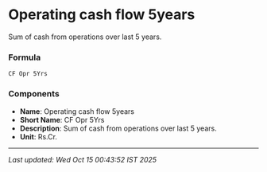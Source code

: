 # Operating cash flow 5years
Sum of cash from operations over last 5 years.

### Formula
```text
CF Opr 5Yrs
```


### Components
- **Name**: Operating cash flow 5years
- **Short Name**: CF Opr 5Yrs
- **Description**: Sum of cash from operations over last 5 years.
- **Unit**: Rs.Cr.

---
*Last updated: Wed Oct 15 00:43:52 IST 2025*
